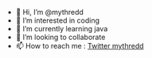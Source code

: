 - 👋 Hi, I’m @mythredd
- 👀 I’m interested in coding
- 🌱 I’m currently learning java
- 💞️ I’m looking to collaborate
- 📫 How to reach me : [Twitter mythredd](https://twitter.com/mythredd)

